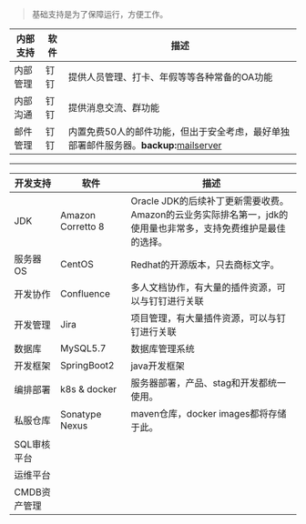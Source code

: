 > 基础支持是为了保障运行，方便工作。

| 内部支持 | 软件 | 描述 |
| ------ | ------ | ------ |
| 内部管理 | 钉钉 | 提供人员管理、打卡、年假等等各种常备的OA功能 |
| 内部沟通 | 钉钉 | 提供消息交流、群功能 |
| 邮件管理 | 钉钉 | 内置免费50人的邮件功能，但出于安全考虑，最好单独部署邮件服务器。**backup:**[mailserver](https://gitlab.com/superxzl/way-api/wikis/基础支持/mailserver) |
------
| 开发支持 | 软件 | 描述 |
| ------ | ------ | ------ |
| JDK | Amazon Corretto 8 | Oracle JDK的后续补丁更新需要收费。Amazon的云业务实际排名第一，jdk的使用量也非常多，支持免费维护是最佳的选择。 |
| 服务器OS | CentOS | Redhat的开源版本，只去商标文字。 |
| 开发协作 | Confluence | 多人文档协作，有大量的插件资源，可以与钉钉进行关联 |
| 开发管理 | Jira | 项目管理，有大量插件资源，可以与钉钉进行关联 |
| 数据库 | MySQL5.7 | 数据库管理系统 |
| 开发框架 | SpringBoot2 | java开发框架 |
| 编排部署 | k8s & docker | 服务器部署，产品、stag和开发都统一使用。 |
| 私服仓库 | Sonatype Nexus | maven仓库，docker images都将存储于此。 |
| SQL审核平台 | | |
| 运维平台 | | |
| CMDB资产管理 | | |